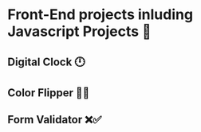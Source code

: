 # Front-End projects inluding Javascript Projects 🚀
## Digital Clock 🕛
## Color Flipper 🏳️‍🌈
## Form Validator ❌✅
